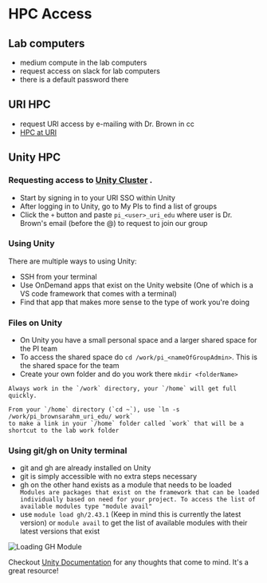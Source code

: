 # HPC Access

## Lab computers 

- medium compute in the lab computers 
- request access on slack for lab computers
- there is a default password there

## URI HPC 


- request URI access by e-mailing with Dr. Brown in cc
- [HPC at URI]()


## Unity HPC

### Requesting access to [Unity Cluster](https://unity.uri.edu/) .
* Start by signing in to your URI SSO within Unity
* After logging in to Unity, go to My PIs to find a list of groups
* Click the ```+``` button and paste `pi_<user>_uri_edu` where user is Dr. Brown's email (before the @) to request to join our group

### Using Unity
There are multiple ways to using Unity:
- SSH from your terminal
- Use OnDemand apps that exist on the Unity website (One of which is a VS code framework that comes with a terminal)
- Find that app that makes more sense to the type of work you're doing

### Files on Unity
- On Unity you have a small personal space and a larger shared space for the PI team
- To access the shared space do ```cd /work/pi_<nameOfGroupAdmin>```. This is the shared space for the team
- Create your own folder and do you work there ```mkdir <folderName>```

```{important}
Always work in the `/work` directory, your `/home` will get full quickly. 
```

```{tip}
From your `/home` directory (`cd ~`), use `ln -s /work/pi_brownsarahm_uri_edu/ work` 
to make a link in your `/home` folder called `work` that will be a shortcut to the lab work folder
```

### Using git/gh on Unity terminal
- git and gh are already installed on Unity
- git is simply accessible with no extra steps necessary
- gh on the other hand exists as a module that needs to be loaded 
``` Modules are packages that exist on the framework that can be loaded individually based on need for your project. To access the list of available modules type "module avail"```
- use `module load gh/2.43.1` (Keep in mind this is currently the latest version) or `module avail` to get the list of available modules with their latest versions that exist

![Loading GH Module](https://github.com/user-attachments/assets/8706fdc0-efd1-4010-bb94-a5d7ff6ee2c1)

Checkout [Unity Documentation](https://docs.unity.uri.edu/documentation/) for any thoughts that come to mind. It's a great resource!


